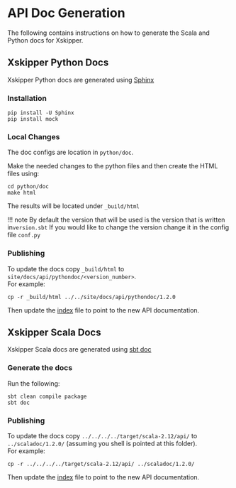 <!--
 -- Copyright 2021 IBM Corp.
 -- SPDX-License-Identifier: Apache-2.0
 -->

# API Doc Generation

The following contains instructions on how to generate the Scala and Python docs for Xskipper.

## Xskipper Python Docs

Xskipper Python docs are generated using [Sphinx](https://www.sphinx-doc.org/en/master/)

### Installation

```
pip install -U Sphinx
pip install mock
```

### Local Changes

The doc configs are location in `python/doc`.

Make the needed changes to the python files and then create the HTML files using:

```
cd python/doc
make html
```

The results will be located under `_build/html`

!!! note
    By default the version that will be used is the version that is written in`version.sbt`
    If you would like to change the version change it in the config file `conf.py`

### Publishing

To update the docs copy `_build/html` to `site/docs/api/pythondoc/<version_number>`.  
For example:

```
cp -r _build/html ../../site/docs/api/pythondoc/1.2.0
```

Then update the [index](https://github.com/xskipper-io/xskipper/blob/master/site/docs/api/pythondoc/index.html) file to point to the new API documentation.

## Xskipper Scala Docs

Xskipper Scala docs are generated using [sbt doc](https://www.scala-sbt.org/1.x/docs/Howto-Scaladoc.html)

### Generate the docs

Run the following:

```
sbt clean compile package
sbt doc
```

### Publishing

To update the docs copy `../../../../target/scala-2.12/api/` to `../scaladoc/1.2.0/` (assuming you shell is pointed at this folder).  
For example:

```
cp -r ../../../../target/scala-2.12/api/ ../scaladoc/1.2.0/
```

Then update the [index](https://github.com/xskipper-io/xskipper/blob/master/site/docs/api/scaladoc/index.html) file to point to the new API documentation.